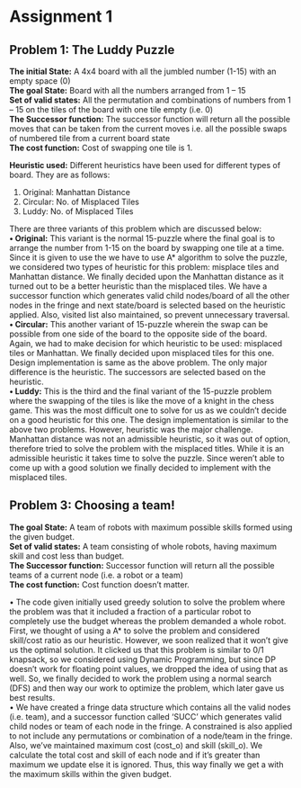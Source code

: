 # Assignment 1

## Problem 1: The Luddy Puzzle  
**The initial State:** A 4x4 board with all the jumbled number (1-15) with an empty space (0)  
**The goal State:** Board with all the numbers arranged from 1 – 15  
**Set of valid states:** All the permutation and combinations of numbers from 1 – 15 on the tiles of the board with one tile empty (i.e. 0)  
**The Successor function:** The successor function will return all the possible moves that can be taken from the current moves i.e. all the possible swaps of numbered tile from a current board state  
**The cost function:** Cost of swapping one tile is 1.  

**Heuristic used:** Different heuristics have been used for different types of board. They are as follows:
1.	Original: Manhattan Distance
2.	Circular: No. of Misplaced Tiles
3.	Luddy: No. of Misplaced Tiles

There are three variants of this problem which are discussed below:  
**•	Original:** This variant is the normal 15-puzzle where the final goal is to arrange the number from 1-15 on the board by swapping one tile at a time. Since it is given to use the we have to use A* algorithm to solve the puzzle, we considered two types of heuristic for this problem: misplace tiles and Manhattan distance. We finally decided upon the Manhattan distance as it turned out to be a better heuristic than the misplaced tiles. We have a successor function which generates valid child nodes/board of all the other nodes in the fringe and next state/board is selected based on the heuristic applied. Also, visited list also maintained, so prevent unnecessary traversal.  
**•	Circular:** This another variant of 15-puzzle wherein the swap can be possible from one side of the board to the opposite side of the board. Again, we had to make decision for which heuristic to be used: misplaced tiles or Manhattan. We finally decided upon misplaced tiles for this one. Design implementation is same as the above problem. The only major difference is the heuristic. The successors are selected based on the heuristic.  
**•	Luddy:** This is the third and the final variant of the 15-puzzle problem where the swapping of the tiles is like the move of a knight in the chess game. This was the most difficult one to solve for us as we couldn’t decide on a good heuristic for this one. The design implementation is similar to the above two problems. However, heuristic was the major challenge. Manhattan distance was not an admissible heuristic, so it was out of option, therefore tried to solve the problem with the misplaced titles. While it is an admissible heuristic it takes time to solve the puzzle. Since weren’t able to come up with a good solution we finally decided to implement with the misplaced tiles.


## Problem 3: Choosing a team!  
**The goal State:** A team of robots with maximum possible skills formed using the given budget.  
**Set of valid states:** A team consisting of whole robots, having maximum skill and cost less than budget.  
**The Successor function:** Successor function will return all the possible teams of a current node (i.e. a robot or a team)  
**The cost function:** Cost function doesn’t matter.  

•	The code given initially used greedy solution to solve the problem where the problem was that it included a fraction of a particular robot to completely use the budget whereas the problem demanded a whole robot. First, we thought of using a A* to solve the problem and considered skill/cost ratio as our heuristic. However, we soon realized that it won’t give us the optimal solution. It clicked us that this problem is similar to 0/1 knapsack, so we considered using Dynamic Programming, but since DP doesn’t work for floating point values, we dropped the idea of using that as well. So, we finally decided to work the problem using a normal search (DFS) and then way our work to optimize the problem, which later gave us best results.  
•	We have created a fringe data structure which contains all the valid nodes (i.e. team), and a successor function called ‘SUCC’ which generates valid child nodes or team of each node in the fringe. A constrained is also applied to not include any permutations or combination of a node/team in the fringe. Also, we’ve maintained maximum cost (cost_o) and skill (skill_o). We calculate the total cost and skill of each node and if it’s greater than maximum we update else it is ignored. Thus, this way finally we get a with the maximum skills within the given budget.  
